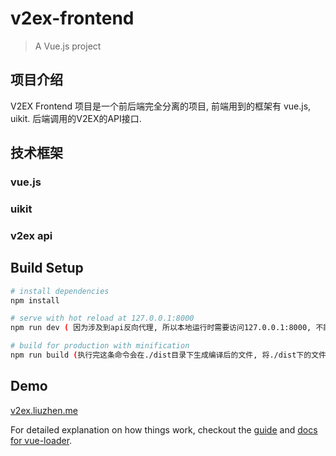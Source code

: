 # v2ex-frontend

> A Vue.js project

## 项目介绍
 V2EX Frontend 项目是一个前后端完全分离的项目, 前端用到的框架有 vue.js, uikit. 后端调用的V2EX的API接口.

## 技术框架
 ### vue.js
 ### uikit
 ### v2ex api

## Build Setup

``` bash
# install dependencies
npm install

# serve with hot reload at 127.0.0.1:8000
npm run dev ( 因为涉及到api反向代理, 所以本地运行时需要访问127.0.0.1:8000, 不能访问localhost:8000 )

# build for production with minification
npm run build (执行完这条命令会在./dist目录下生成编译后的文件, 将./dist下的文件复制到服务器, 配置好nginx, 就能正常访问了)
```

## Demo

[v2ex.liuzhen.me](http://v2ex.liuzhen.me)


For detailed explanation on how things work, checkout the [guide](http://vuejs-templates.github.io/webpack/) and [docs for vue-loader](http://vuejs.github.io/vue-loader).
